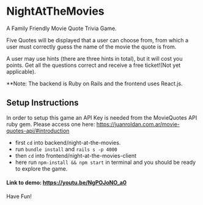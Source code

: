 # NightAtTheMovies

A Family Friendly Movie Quote Trivia Game. 

Five Quotes will be displayed that a user can choose from, from which a user must correctly guess the name of the movie the quote is from.

A user may use hints (there are three hints in total), but it will cost you points. 
Get all the questions correct and receive a free ticket!(Not yet applicable).

  **Note: The backend is Ruby on Rails and the frontend uses React.js.

## Setup Instructions
In order to setup this game an API Key is needed from the MovieQuotes API ruby gem. Please access one here: https://juanroldan.com.ar/movie-quotes-api/#introduction

 * first `cd` into backend/night-at-the-movies.
 * run `bundle install` and `rails s -p 4000`
 * then `cd` into frontend/night-at-the-movies-client
 * here run `npm-install && npm start` in terminal and you should be ready to explore the game. 
 
 #### Link to demo: https://youtu.be/NgPOJoNO_a0
 
 Have Fun!

